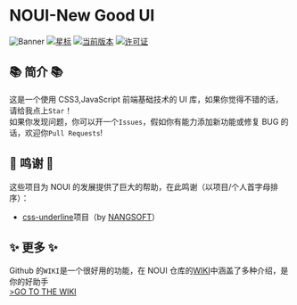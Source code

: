 # NOUI-New Good UI
![Banner](https://socialify.git.ci/nosoftchina/noui/image?custom_description=%E7%94%B1CSS3%2BJavaScript%E5%9F%BA%E7%A1%80%E6%8A%80%E6%9C%AF%E9%A9%B1%E5%8A%A8%E7%9A%84%E5%89%8D%E7%AB%AFUI%E5%BA%93&description=1&font=Inter&forks=1&issues=1&language=1&name=1&owner=1&pattern=Transparent&pulls=1&stargazers=1&t=&theme=Auto)
[![星标](https://img.shields.io/github/stars/nosoftchina/noui?style=for-the-badge&color=orange&label=星标)](https://github.com/nosoftchina)
[![当前版本](https://img.shields.io/github/v/release/nosoftchina/noui?style=for-the-badge&color=purple&label=当前版本)](https://github.com/nosoftchina/noui/releases/latest)
[![许可证](https://img.shields.io/badge/license-MIT-blue.svg?label=许可证&style=for-the-badge)](https://github.com/nosoftchina/noui?tab=MIT-1-ov-file)

## 📚 简介 📚

这是一个使用 CSS3,JavaScript 前端基础技术的 UI 库，如果你觉得不错的话，请给我点上`Star`！  
如果你发现问题，你可以开一个`Issues`，假如你有能力添加新功能或修复 BUG 的话，欢迎你`Pull Requests`!

## 🙏 鸣谢 🙏

这些项目为 NOUI 的发展提供了巨大的帮助，在此鸣谢（以项目/个人首字母排序）：

- [css-underline](https://github.com/NANGSOFT/css-underline/)项目（by [NANGSOFT](https://github.com/NANGSOFT/)）

## ✨ 更多 ✨

Github 的`WIKI`是一个很好用的功能，在 NOUI 仓库的[WIKI](https://github.com/nosoftchina/noui/wiki)中涵盖了多种介绍，是你的好助手  
[>GO TO THE WIKI](https://github.com/nosoftchina/noui/wiki)

